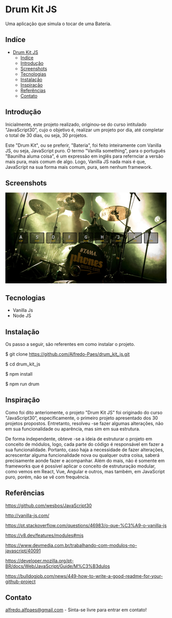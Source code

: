 # Drum Kit JS
Uma aplicação que simula o tocar de uma Bateria.

## Indíce
- [Drum Kit JS](#drum-kit-js)
  - [Indíce](#indíce)
  - [Introdução](#introdução)
  - [Screenshots](#screenshots)
  - [Tecnologias](#tecnologias)
  - [Instalação](#instalação)
  - [Inspiração](#inspiração)
  - [Referências](#referências)
  - [Contato](#contato)

## Introdução
Inicialmente, este projeto realizado, originou-se do curso intitulado "JavaScript30", cujo o objetivo é, realizar um projeto por dia, até completar o total de 30 dias, ou seja, 30 projetos.

Este "Drum Kit", ou se preferir, "Bateria", foi feito inteiramente com Vanilla JS, ou seja, JavaScript puro. O termo "Vanilla something", para o português "Baunilha aluma coisa", é um expressão em inglês para refernciar a versão mais pura, mais comum de algo. Logo, Vanilla JS nada mais é que, JavaScript na sua forma mais comum, pura, sem nenhum framework.

## Screenshots
![Drum Kit Page](./img/drum_kit_js_image.png)

## Tecnologias
* Vanilla Js
* Node JS

## Instalação
Os passo a seguir, são referentes em como instalar o projeto.

$ git clone https://github.com/Alfredo-Paes/drum_kit_js.git 

$ cd  drum_kit_js

$ npm install 

$ npm run drum

## Inspiração
Como foi dito anteriomente, o projeto "Drum Kit JS" foi originado do curso "JavaScript30", especificamente, o primeiro projeto apresentado dos 30 projetos propostos. Entretanto, resolveu -se fazer algumas alterações, não em sua funcionalidade ou aparência, mas sim em sua estrutura.

De forma independente, obteve -se a ideia de estruturar o projeto em conceito de módulos, logo, cada parte do código é responsável em fazer a sua funcionalidade. Portanto, caso haja a necessidade de fazer alterações, acrescentar alguma funcionalidade nova ou qualquer outra coisa, saberá precisamente aonde fazer e acompanhar. Além do mais, não é somente em frameworks que é possível aplicar o conceito de estruturação modular, como vemos em React, Vue, Angular e outros, mas também, em JavaScript puro, porém, não se vê com frequência.

## Referências
https://github.com/wesbos/JavaScript30

http://vanilla-js.com/
 
https://pt.stackoverflow.com/questions/46983/o-que-%C3%A9-o-vanilla-js

https://v8.dev/features/modules#mjs

https://www.devmedia.com.br/trabalhando-com-modulos-no-javascript/40091

https://developer.mozilla.org/pt-BR/docs/Web/JavaScript/Guide/M%C3%B3dulos

https://bulldogjob.com/news/449-how-to-write-a-good-readme-for-your-github-project

## Contato
alfredo.alfpaes@gmail.com - Sinta-se livre para entrar em contato!
